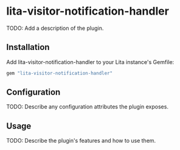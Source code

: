 # lita-visitor-notification-handler

TODO: Add a description of the plugin.

## Installation

Add lita-visitor-notification-handler to your Lita instance's Gemfile:

``` ruby
gem "lita-visitor-notification-handler"
```

## Configuration

TODO: Describe any configuration attributes the plugin exposes.

## Usage

TODO: Describe the plugin's features and how to use them.
